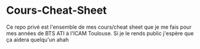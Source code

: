 # Cours-Cheat-Sheet
Ce repo privé est l'ensemble de mes cours/cheat sheet que je me fais pour mes années de BTS ATI à l'ICAM Toulouse. Si je le rends public j'espère que ça aidera quelqu'un ahah
